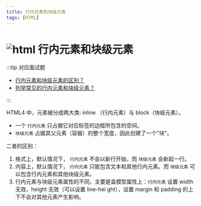 ```yaml
---
title: 行内元素和块级元素
tags: [HTML]
---
```


# ![html](https://zhuye-1308301598.file.myqcloud.com/icons/html.png) 行内元素和块级元素

:::tip 对应面试题

- [行内元素和块级元素的区别？](../../interview/frontend/html/element#4-行内元素和块级元素的区别)
- [列举常见的行内元素和块级元素？](../../interview/frontend/html/element#5-列举常见的行内元素和块级元素)

:::

HTML4 中，元素被分成两大类: inline （行内元素）与 block（块级元素）。

- 一个 `行内元素` 只占据它对应标签的边框所包含的空间。
- `块级元素` 占据其父元素（容器）的整个宽度，因此创建了一个"块"。

二者的区别：

1. 格式上，默认情况下， `行内元素` 不会以新行开始，而 `块级元素` 会新起一行。
2. 内容上，默认情况下， `行内元素` 只能包含文本和其他行内元素。而 `块级元素` 可以包含行内元素和其他块级元素。
3. 行内元素与块级元素属性的不同，主要是盒模型属性上：`行内元素` 设置 width 无效，height 无效（可以设置 line-hei
ght），设置 margin 和 padding 的上下不会对其他元素产生影响。


